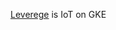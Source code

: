 [Leverege](https://www.leverege.com/) is IoT on GKE

<!---
leverege-jphelps/leverege-jphelps is a ✨ special ✨ repository because its `README.md` (this file) appears on your GitHub profile.
You can click the Preview link to take a look at your changes.
--->
